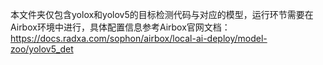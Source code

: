 本文件夹仅包含yolox和yolov5的目标检测代码与对应的模型，运行环节需要在Airbox环境中进行，具体配置信息参考Airbox官网文档：https://docs.radxa.com/sophon/airbox/local-ai-deploy/model-zoo/yolov5_det
